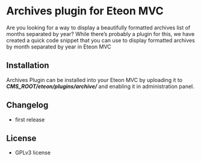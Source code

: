 Archives plugin for Eteon MVC
=============================

Are you looking for a way to display a beautifully formatted archives list of months separated by year? 
While there’s probably a plugin for this, we have created a quick code snippet that you can use to display formatted archives by month separated by year in Eteon MVC


Installation
------------

Archives Plugin can be installed into your Eteon MVC by uploading it to ***CMS_ROOT/eteon/plugins/archive/*** and enabling it in administration panel.

Changelog
---------

- first release

License
-------

* GPLv3 license
